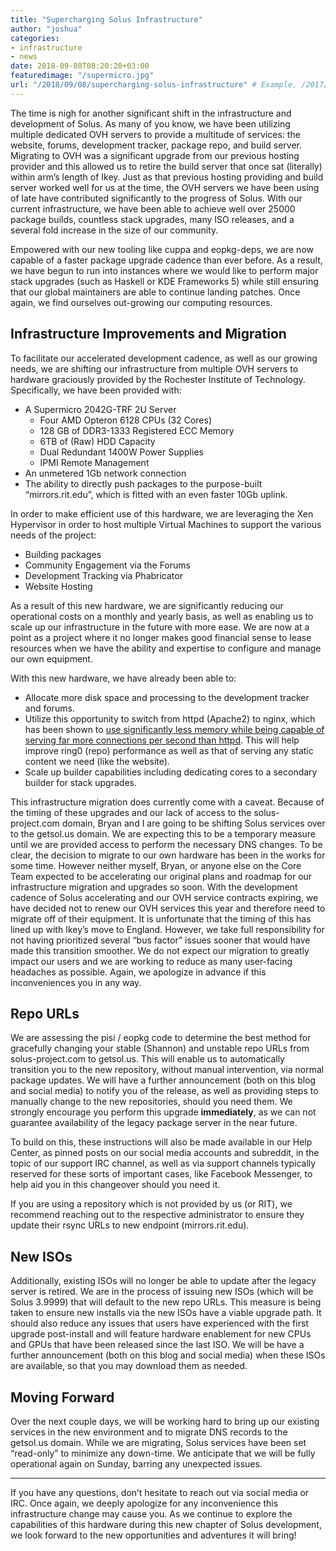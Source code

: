 ```yaml
---
title: "Supercharging Solus Infrastructure"
author: "joshua"
categories:
- infrastructure
- news
date: 2018-09-08T08:20:20+03:00
featuredimage: "/supermicro.jpg"
url: "/2018/09/08/supercharging-solus-infrastructure" # Example, /2017/01/18/adopting-flatpak-to-reassemble-third-party-applications
---
```

The time is nigh for another significant shift in the infrastructure and development of Solus. As many of you know, we have been utilizing multiple dedicated OVH servers to provide a multitude of services: the website, forums, development tracker, package repo, and build server. Migrating to OVH was a significant upgrade from our previous hosting provider and this allowed us to retire the build server that once sat (literally) within arm’s length of Ikey. Just as that previous hosting providing and build server worked well for us at the time, the OVH servers we have been using of late have contributed significantly to the progress of Solus. With our current infrastructure, we have been able to achieve well over 25000 package builds, countless stack upgrades, many ISO releases, and a several fold increase in the size of our community.

Empowered with our new tooling like cuppa and eopkg-deps, we are now capable of a faster package upgrade cadence than ever before. As a result, we have begun to run into instances where we would like to perform major stack upgrades (such as Haskell or KDE Frameworks 5) while still ensuring that our global maintainers are able to continue landing patches. Once again, we find ourselves out-growing our computing resources.

## Infrastructure Improvements and Migration

To facilitate our accelerated development cadence, as well as our growing needs, we are shifting our infrastructure from multiple OVH servers to hardware graciously provided by the Rochester Institute of Technology. Specifically, we have been provided with:

- A Supermicro 2042G-TRF 2U Server
  - Four AMD Opteron 6128 CPUs (32 Cores)
  - 128 GB of DDR3-1333 Registered ECC Memory
  - 6TB of (Raw) HDD Capacity
  - Dual Redundant 1400W Power Supplies
  - IPMI Remote Management
- An unmetered 1Gb network connection
- The ability to directly push packages to the purpose-built “mirrors.rit.edu”, which is fitted with an even faster 10Gb uplink.

In order to make efficient use of this hardware, we are leveraging the Xen Hypervisor in order to host multiple Virtual Machines to support the various needs of the project:

- Building packages
- Community Engagement via the Forums
- Development Tracking via Phabricator
- Website Hosting

As a result of this new hardware, we are significantly reducing our operational costs on a monthly and yearly basis, as well as enabling us to scale up our infrastructure in the future with more ease. We are now at a point as a project where it no longer makes good financial sense to lease resources when we have the ability and expertise to configure and manage our own equipment.

With this new hardware, we have already been able to:

- Allocate more disk space and processing to the development tracker and forums.
- Utilize this opportunity to switch from httpd (Apache2) to nginx, which has been shown to [use significantly less memory while being capable of serving far more connections per second than httpd](https://help.dreamhost.com/hc/en-us/articles/215945987-Web-server-performance-comparison). This will help improve ring0 (repo) performance as well as that of serving any static content we need (like the website).
- Scale up builder capabilities including dedicating cores to a secondary builder for stack upgrades.

This infrastructure migration does currently come with a caveat. Because of the timing of these upgrades and our lack of access to the solus-project.com domain, Bryan and I are going to be shifting Solus services over to the getsol.us domain. We are expecting this to be a temporary measure until we are provided access to perform the necessary DNS changes. To be clear, the decision to migrate to our own hardware has been in the works for some time. However neither myself, Bryan, or anyone else on the Core Team expected to be accelerating our original plans and roadmap for our infrastructure migration and upgrades so soon. With the development cadence of Solus accelerating and our OVH service contracts expiring, we have decided not to renew our OVH services this year and therefore need to migrate off of their equipment. It is unfortunate that the timing of this has lined up with Ikey’s move to England. However, we take full responsibility for not having prioritized several “bus factor” issues sooner that would have made this transition smoother. We do not expect our migration to greatly impact our users and we are working to reduce as many user-facing headaches as possible. Again, we apologize in advance if this inconveniences you in any way.

## Repo URLs

We are assessing the pisi / eopkg code to determine the best method for gracefully changing your stable (Shannon) and unstable repo URLs from solus-project.com to getsol.us. This will enable us to automatically transition you to the new repository, without manual intervention, via normal package updates. We will have a further announcement (both on this blog and social media) to notify you of the release, as well as providing steps to manually change to the new repositories, should you need them. We strongly encourage you perform this upgrade **immediately**, as we can not guarantee availability of the legacy package server in the near future.

To build on this, these instructions will also be made available in our Help Center, as pinned posts on our social media accounts and subreddit, in the topic of our support IRC channel, as well as via support channels typically reserved for these sorts of important cases, like Facebook Messenger, to help aid you in this changeover should you need it.

If you are using a repository which is not provided by us (or RIT), we recommend reaching out to the respective administrator to ensure they update their rsync URLs to new endpoint (mirrors.rit.edu).

## New ISOs

Additionally, existing ISOs will no longer be able to update after the legacy server is retired. We are in the process of issuing new ISOs (which will be Solus 3.9999) that will default to the new repo URLs. This measure is being taken to ensure new installs via the new ISOs have a viable upgrade path. It should also reduce any issues that users have experienced with the first upgrade post-install and will feature hardware enablement for new CPUs and GPUs that have been released since the last ISO. We will be have a further announcement (both on this blog and social media) when these ISOs are available, so that you may download them as needed.

## Moving Forward

Over the next couple days, we will be working hard to bring up our existing services in the new environment and to migrate DNS records to the getsol.us domain. While we are migrating, Solus services have been set “read-only” to minimize any down-time. We anticipate that we will be fully operational again on Sunday, barring any unexpected issues.

---

If you have any questions, don’t hesitate to reach out via social media or IRC. Once again, we deeply apologize for any inconvenience this infrastructure change may cause you. As we continue to explore the capabilities of this hardware during this new chapter of Solus development, we look forward to the new opportunities and adventures it will bring!